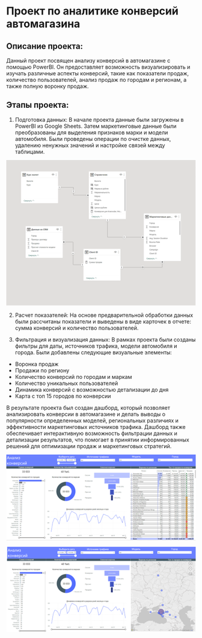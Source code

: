 # Проект по аналитике конверсий автомагазина

## Описание проекта:
Данный проект посвящен анализу конверсий в автомагазине с помощью PowerBI. Он предоставляет возможность визуализировать и изучать различные аспекты конверсий, такие как показатели продаж, количество пользователей, анализ продаж по городам и регионам, а также полную воронку продаж. 

## Этапы проекта:
1. Подготовка данных: В начале проекта данные были загружены в PowerBI из Google Sheets. Затем маркетинговые данные были преобразованы для выделения признаков марки и модели автомобиля. Были проведены операции по очистке данных, удалению ненужных значений и настройке связей между таблицами.

![img](https://github.com/Jessjesss/ProjectPowerBI/blob/master/img/model.png)

2. Расчет показателей: На основе предварительной обработки данных были рассчитаны показатели и выведены в виде карточек в отчете: сумма конверсий и количество пользователей.

3. Фильтрация и визуализация данных: В рамках проекта были созданы фильтры для даты, источников трафика, модели автомобиля и города. 
   Были добавлены следующие визуальные элементы:
- Воронка продаж
- Продажи по региону
- Количество конверсий по городам и маркам
- Количество уникальных пользователей
- Динамика конверсий с возможностью детализации до дня
- Карта с топ 15 городов по конверсии


В результате проекта был создан дашборд, который позволяет анализировать конверсии в автомагазине и делать выводы о популярности определенных моделей, региональных различиях и эффективности маркетинговых источников трафика. Дашборд также обеспечивает интерактивную возможность фильтрации данных и детализации результатов, что помогает в принятии информированных решений для оптимизации продаж и маркетинговых стратегий.

![img](https://github.com/Jessjesss/ProjectPowerBI/blob/master/img/dashboard1.png)

![img](https://github.com/Jessjesss/ProjectPowerBI/blob/master/img/dashboard2.png)
